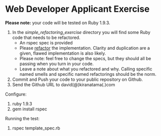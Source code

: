 # Web Developer Applicant Exercise

**Please note:** your code will be tested on Ruby 1.9.3.

1. In the *simple_refactoring_exercise* directory you will find some Ruby code that needs to be refactored.
    * An rspec spec is provided
    * Please [refactor](http://www.refactoring.com) the implementation.  Clarity and duplication are a given, flawed implementation is also likely.
    * Please note: feel free to change the specs, but they should all be passing when you turn in your code.
    * Leave a note about what you refactored and why.  Calling specific named smells and specific named refactorings should be the norm.
2. Commit and Push your code to your public repository on Github.
4. Send the Github URL to david(@)kiranatama(.)com

Configure:
1. ruby 1.9.3
2. gem install rspec

Running the test:
1. rspec template_spec.rb
